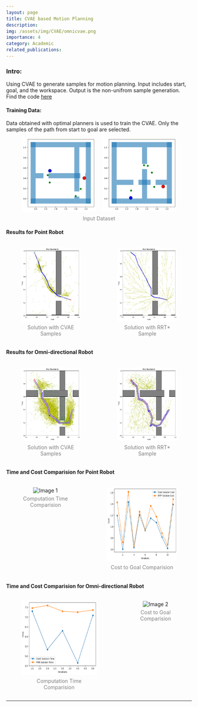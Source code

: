 ```yaml
---
layout: page
title: CVAE based Motion Planning
description: 
img: /assets/img/CVAE/omnicvae.png
importance: 4
category: Academic
related_publications: 
---
```


### Intro:
Using CVAE to generate samples for motion planning. Input includes start, goal, and the workspace. Output is the non-unifrom sample generation.
Find the code [here](https://github.com/vishwas-hegde/Robot-Motion-Planning/tree/main/Motion%20Planning%20with%20CVAE)
#### Training Data:
Data obtained with optimal planners is used to train the CVAE. Only the samples of the path from start to goal are selected.

<center>
<figure style="text-align: center;">
    <div style="display: flex; justify-content: center; gap: 20px;">
        <img src="/assets/img/CVAE/input1.png" alt="Input 1" style="height:200px; width:200px;">
        <img src="/assets/img/CVAE/input2.png" alt="Input 2" style="height:200px; width:200px;">
    </div>
    <figcaption style="margin-top: 10px; font-size: 14px; color: gray;">Input Dataset</figcaption>
</figure>
</center>


#### Results for Point Robot
<center>
<div style="display: flex; justify-content: center; gap: 20px;">
    <figure style="text-align: center;">
        <img src="/assets/img/CVAE/decodersol.png" alt="Image 1" style="height:200px; width:300px;">
        <figcaption style="margin-top: 5px; font-size: 14px; color: gray;">Solution with CVAE Samples</figcaption>
    </figure>
    <figure style="text-align: center;">
        <img src="/assets/img/CVAE/rrtstarsol.png" alt="Image 2" style="height:200px; width:300px;">
        <figcaption style="margin-top: 5px; font-size: 14px; color: gray;">Solution with RRT* Sample</figcaption>
    </figure>
</div>
</center>

#### Results for Omni-directional Robot
<center>
<div style="display: flex; justify-content: center; gap: 20px;">
    <figure style="text-align: center;">
        <img src="/assets/img/CVAE/omnicvae.png" alt="Image 1" style="height:200px; width:300px;">
        <figcaption style="margin-top: 5px; font-size: 14px; color: gray;">Solution with CVAE Samples</figcaption>
    </figure>
    <figure style="text-align: center;">
        <img src="/assets/img/CVAE/rrtstaromni.png" alt="Image 2" style="height:200px; width:300px;">
        <figcaption style="margin-top: 5px; font-size: 14px; color: gray;">Solution with RRT* Sample</figcaption>
    </figure>
</div>
</center>

#### Time and Cost Comparision for Point Robot
<center>
<div style="display: flex; justify-content: center; gap: 20px;">
    <figure style="text-align: center;">
        <img src="/assets/img/CVAE/cvaevprmpoint.png" alt="Image 1" style="height:200px; width:300px;">
        <figcaption style="margin-top: 5px; font-size: 14px; color: gray;">Computation Time Comparision</figcaption>
    </figure>
    <figure style="text-align: center;">
        <img src="/assets/img/CVAE/Costcomparepoint.png" alt="Image 2" style="height:200px; width:300px;">
        <figcaption style="margin-top: 5px; font-size: 14px; color: gray;">Cost to Goal Comparision</figcaption>
    </figure>
</div>
</center>

#### Time and Cost Comparision for Omni-directional Robot
<center>
<div style="display: flex; justify-content: center; gap: 20px;">
    <figure style="text-align: center;">
        <img src="/assets/img/CVAE/omnitimecompare1.png" alt="Image 1" style="height:200px; width:300px;">
        <figcaption style="margin-top: 5px; font-size: 14px; color: gray;">Computation Time Comparision</figcaption>
    </figure>
    <figure style="text-align: center;">
        <img src="/assets/img/CVAE/omnicostcompare.png" alt="Image 2" style="height:200px; width:300px;">
        <figcaption style="margin-top: 5px; font-size: 14px; color: gray;">Cost to Goal Comparision</figcaption>
    </figure>
</div>
</center>


---


